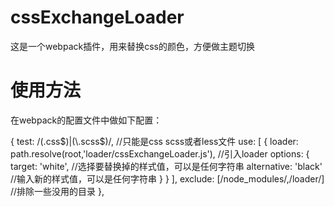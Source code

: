 # cssExchangeLoader
这是一个webpack插件，用来替换css的颜色，方便做主题切换

# 使用方法
在webpack的配置文件中做如下配置：

{
    test: /(\.css$)|(\.scss$)/,  //只能是css scss或者less文件
    use: [
            {
                loader: path.resolve(root,'loader/cssExchangeLoader.js'), //引入loader
                options: {
                    target: 'white', //选择要替换掉的样式值，可以是任何字符串
                    alternative: 'black' //输入新的样式值，可以是任何字符串
                }
            }
        ],
    exclude: [/node_modules/,/loader/] //排除一些没用的目录
},